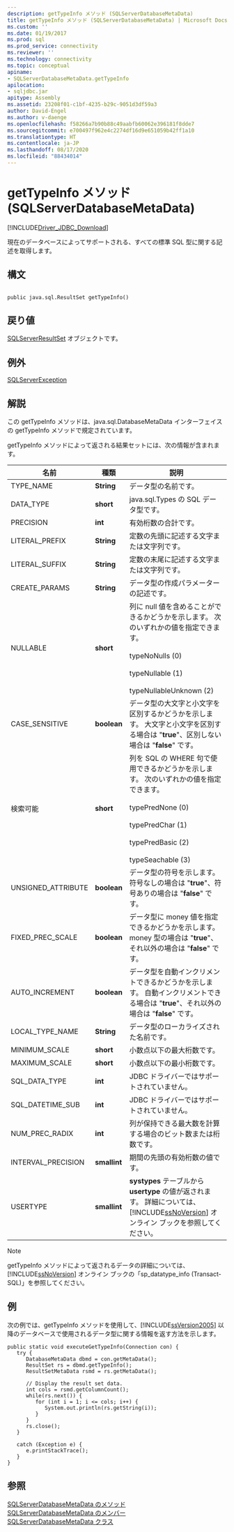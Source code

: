 ```yaml
---
description: getTypeInfo メソッド (SQLServerDatabaseMetaData)
title: getTypeInfo メソッド (SQLServerDatabaseMetaData) | Microsoft Docs
ms.custom: ''
ms.date: 01/19/2017
ms.prod: sql
ms.prod_service: connectivity
ms.reviewer: ''
ms.technology: connectivity
ms.topic: conceptual
apiname:
- SQLServerDatabaseMetaData.getTypeInfo
apilocation:
- sqljdbc.jar
apitype: Assembly
ms.assetid: 23208f01-c1bf-4235-b29c-9051d3df59a3
author: David-Engel
ms.author: v-daenge
ms.openlocfilehash: f58266a7b90b88c49aabfb60062e396181f8dde7
ms.sourcegitcommit: e700497f962e4c2274df16d9e651059b42ff1a10
ms.translationtype: HT
ms.contentlocale: ja-JP
ms.lasthandoff: 08/17/2020
ms.locfileid: "88434014"
---
```

# <a name="gettypeinfo-method-sqlserverdatabasemetadata"></a>getTypeInfo メソッド (SQLServerDatabaseMetaData)
[!INCLUDE[Driver_JDBC_Download](../../../includes/driver_jdbc_download.md)]

  現在のデータベースによってサポートされる、すべての標準 SQL 型に関する記述を取得します。  
  
## <a name="syntax"></a>構文  
  
```  
  
public java.sql.ResultSet getTypeInfo()  
```  
  
## <a name="return-value"></a>戻り値  
 [SQLServerResultSet](../../../connect/jdbc/reference/sqlserverresultset-class.md) オブジェクトです。  
  
## <a name="exceptions"></a>例外  
 [SQLServerException](../../../connect/jdbc/reference/sqlserverexception-class.md)  
  
## <a name="remarks"></a>解説  
 この getTypeInfo メソッドは、java.sql.DatabaseMetaData インターフェイスの getTypeInfo メソッドで規定されています。  
  
 getTypeInfo メソッドによって返される結果セットには、次の情報が含まれます。  
  
|名前|種類|説明|  
|----------|----------|-----------------|  
|TYPE_NAME|**String**|データ型の名前です。|  
|DATA_TYPE|**short**|java.sql.Types の SQL データ型です。|  
|PRECISION|**int**|有効桁数の合計です。|  
|LITERAL_PREFIX|**String**|定数の先頭に記述する文字または文字列です。|  
|LITERAL_SUFFIX|**String**|定数の末尾に記述する文字または文字列です。|  
|CREATE_PARAMS|**String**|データ型の作成パラメーターの記述です。|  
|NULLABLE|**short**|列に null 値を含めることができるかどうかを示します。 次のいずれかの値を指定できます。<br /><br /> typeNoNulls (0)<br /><br /> typeNullable (1)<br /><br /> typeNullableUnknown (2)|  
|CASE_SENSITIVE|**boolean**|データ型の大文字と小文字を区別するかどうかを示します。 大文字と小文字を区別する場合は "**true**"、区別しない場合は "**false**" です。|  
|検索可能|**short**|列を SQL の WHERE 句で使用できるかどうかを示します。 次のいずれかの値を指定できます。<br /><br /> typePredNone (0)<br /><br /> typePredChar (1)<br /><br /> typePredBasic (2)<br /><br /> typeSeachable (3)|  
|UNSIGNED_ATTRIBUTE|**boolean**|データ型の符号を示します。 符号なしの場合は "**true**"、符号ありの場合は "**false**" です。|  
|FIXED_PREC_SCALE|**boolean**|データ型に money 値を指定できるかどうかを示します。 money 型の場合は "**true**"、それ以外の場合は "**false**" です。|  
|AUTO_INCREMENT|**boolean**|データ型を自動インクリメントできるかどうかを示します。 自動インクリメントできる場合は "**true**"、それ以外の場合は "**false**" です。|  
|LOCAL_TYPE_NAME|**String**|データ型のローカライズされた名前です。|  
|MINIMUM_SCALE|**short**|小数点以下の最大桁数です。|  
|MAXIMUM_SCALE|**short**|小数点以下の最小桁数です。|  
|SQL_DATA_TYPE|**int**|JDBC ドライバーではサポートされていません。|  
|SQL_DATETIME_SUB|**int**|JDBC ドライバーではサポートされていません。|  
|NUM_PREC_RADIX|**int**|列が保持できる最大数を計算する場合のビット数または桁数です。|  
|INTERVAL_PRECISION|**smallint**|期間の先頭の有効桁数の値です。|  
|USERTYPE|**smallint**|**systypes** テーブルから **usertype** の値が返されます。 詳細については、[!INCLUDE[ssNoVersion](../../../includes/ssnoversion-md.md)] オンライン ブックを参照してください。|  
  
> [!NOTE]  
>  getTypeInfo メソッドによって返されるデータの詳細については、[!INCLUDE[ssNoVersion](../../../includes/ssnoversion-md.md)] オンライン ブックの「sp_datatype_info (Transact-SQL)」を参照してください。  
  
## <a name="example"></a>例  
 次の例では、getTypeInfo メソッドを使用して、[!INCLUDE[ssVersion2005](../../../includes/ssversion2005-md.md)] 以降のデータベースで使用されるデータ型に関する情報を返す方法を示します。  
  
```  
public static void executeGetTypeInfo(Connection con) {  
   try {  
      DatabaseMetaData dbmd = con.getMetaData();  
      ResultSet rs = dbmd.getTypeInfo();  
      ResultSetMetaData rsmd = rs.getMetaData();  
  
      // Display the result set data.  
      int cols = rsmd.getColumnCount();  
      while(rs.next()) {  
         for (int i = 1; i <= cols; i++) {  
            System.out.println(rs.getString(i));  
         }  
      }  
      rs.close();  
   }   
  
   catch (Exception e) {  
      e.printStackTrace();  
   }  
}  
```  
  
## <a name="see-also"></a>参照  
 [SQLServerDatabaseMetaData のメソッド](../../../connect/jdbc/reference/sqlserverdatabasemetadata-methods.md)   
 [SQLServerDatabaseMetaData のメンバー](../../../connect/jdbc/reference/sqlserverdatabasemetadata-members.md)   
 [SQLServerDatabaseMetaData クラス](../../../connect/jdbc/reference/sqlserverdatabasemetadata-class.md)  
  
  
